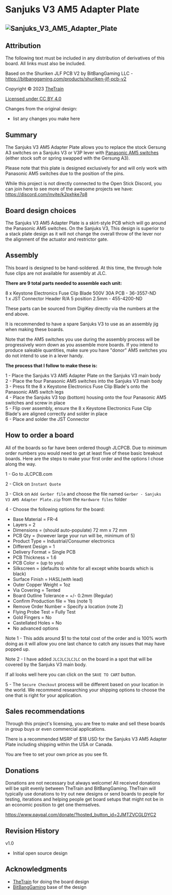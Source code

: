 # Sanjuks V3 AM5 Adapter Plate
![Sanjuks_V3_AM5_Adapter_Plate](https://github.com/OpenStickCommunity/Hardware/blob/main/Sanjuks%20V3%20AM5%20Adapter%20Plate/Images/Sanjuks_V3_AM5_Adapter_Plate.jpg)
---

## Attribution

The following text must be included in any distribution of derivatives of this board. All links must also be included.

Based on the Shuriken JLF PCB V2 by BitBangGaming LLC - https://bitbanggaming.com/products/shuriken-jlf-pcb-v2

Copyright © 2023 [TheTrain](https://github.com/TheTrainGoes)

[Licensed under CC BY 4.0](https://creativecommons.org/licenses/by/4.0/)

Changes from the original design:
  - list any changes you make here


## Summary

The Sanjuks V3 AM5 Adapter Plate allows you to replace the stock Gersung A3 switches on a Sanjuks V3 or V3P lever with [Panasonic AM5 switches](https://focusattack.com/seimitsu-ls-33-ls-55-ls-56-ls-58-187-fastener-microswitch/) (either stock soft or spring swapped with the Gersung A3).

Please note that this plate is designed exclusively for and will only work with Panasonic AM5 switches due to the position of the pins.

While this project is not directly connected to the Open Stick Discord, you can join here to see more of the awesome projects we have: https://discord.com/invite/k2pxhke7q8


## Board design choices

The Sanjuks V3 AM5 Adapter Plate is a skirt-style PCB which will go around the Panasonic AM5 switches.  On the Sanjuks V3, This design is superior to a stack plate design as it will not change the overall throw of the lever nor the alignment of the actuator and restrictor gate. 


## Assembly

This board is designed to be hand-soldered.  At this time, the through hole fuse clips are not available for assembly at JLC.  

**There are 9 total parts needed to assemble each unit:<br/>**

8 x Keystone Electronics Fuse Clip Blade 500V 30A PCB - 36-3557-ND<br/>
1 x JST Connector Header R/A 5 position 2.5mm - 455-4200-ND

These parts can be sourced from DigiKey directly via the numbers at the end above.

It is recommended to have a spare Sanjuks V3 to use as an assembly jig when making these boards.

Note that the AM5 switches you use during the assembly process will be progressively worn down as you assemble more boards.  If you intend to produce saleable quantities, make sure you have "donor" AM5 switches you do not intend to use in a lever handy.

**The process that I follow to make these is:<br/>**

1 - Place the Sanjuks V3 AM5 Adapter Plate on the Sanjuks V3 main body<br/>
2 - Place the four Panasonic AM5 switches into the Sanjuks V3 main body<br/>
3 - Press fit the 8 x Keystone Electronics Fuse Clip Blade's onto the Panasonic AM5 switch legs<br/>
4 - Place the Sanjuks V3 top (bottom) housing onto the four Panasonic AM5 switches and screw in place<br/>
5 - Flip over assembly, ensure the 8 x Keystone Electronics Fuse Clip Blade's are aligned correctly and solder in place<br/>
6 - Place and solder the JST Connector


## How to order a board

All of the boards so far have been ordered though JLCPCB.  Due to minimum order numbers you would need to get at least five of these basic breakout boards.  Here are the steps to make your first order and the options I chose along the way.

1 - Go to JLCPCB.com<br/>

2 - Click on `Instant Quote`<br/>

3 - Click on `Add Gerber file` and choose the file named `Gerber - Sanjuks V3 AM5 Adapter Plate.zip` from the `Hardware files` folder<br/>

4 - Choose the following options for the board:<br/>
- Base Material = FR-4<br/>
- Layers = 2<br/>
- Dimensions = (should auto-populate) 72 mm x 72 mm<br/>
- PCB Qty = (however large your run will be, minimum of 5)<br/>
- Product Type = Industrial/Consumer electronics<br/>
- Different Design = 1<br/>
- Delivery Format = Single PCB<br/>
- PCB Thickness = 1.6<br/>
- PCB Color = (up to you)<br/>
- Silkscreen = (defaults to white for all except white boards which is black)<br/>
- Surface Finish = HASL(with lead)<br/>
- Outer Copper Weight = 1oz<br/>
- Via Covering = Tented<br/>
- Board Outline Tolerance = +/- 0.2mm (Regular)<br/>
- Confirm Production file = Yes (note 1)<br/>
- Remove Order Number = Specify a location (note 2)<br/>
- Flying Probe Test = Fully Test<br/>
- Gold Fingers = No<br/>
- Castellated Holes = No<br/>
- No advanced options<br/>

Note 1 - This adds around $1 to the total cost of the order and is 100% worth doing as it will allow you one last chance to catch any issues that may have popped up.

Note 2 - I have added `JLCJLCJLCJLC` on the board in a spot that will be covered by the Sanjuks V3 main body.

If all looks well here you can click on the `SAVE TO CART` button.

5 - The `Secure Checkout` process will be different based on your location in the world.  We recommend researching your shipping options to choose the one that is right for your application. 


## Sales recommendations

Through this project's licensing, you are free to make and sell these boards in group buys or even commercial applications.  

There is a recommended MSRP of $18 USD for the Sanjuks V3 AM5 Adapter Plate including shipping within the USA or Canada.

You are free to set your own price as you see fit. 


## Donations

Donations are not necessary but always welcome!  All received donations will be split evenly between TheTrain and BitBangGaming.  TheTrain will typically use donations to try out new designs or send boards to people for testing, iterations and helping people get board setups that might not be in an economic position to get one themselves.

https://www.paypal.com/donate/?hosted_button_id=2JMTZVCGLDYC2

## Revision History

v1.0
- Initial open source design

## Acknowledgments

- [TheTrain](https://github.com/TheTrainGoes) for doing the board design
- [BitBangGaming](https://bitbanggaming.com/) base of the design

